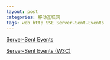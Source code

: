 ```yaml
---
layout: post
categories: 移动互联网
tags: web http SSE Server-Sent-Events
---
```


[Server-Sent Events](https://html.spec.whatwg.org/multipage/server-sent-events.html)

[Server-Sent Events (W3C)](https://www.w3.org/TR/eventsource/)